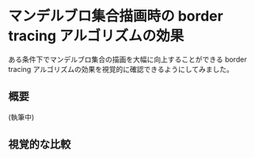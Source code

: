 # マンデルブロ集合描画時の border tracing アルゴリズムの効果

ある条件下でマンデルブロ集合の描画を大幅に向上することができる border tracing アルゴリズムの効果を視覚的に確認できるようにしてみました。

## 概要

(執筆中)

## 視覚的な比較

<div id="article_mandelbrot_wrapper"></div>
<script async src="./mandelbrot.js"></script>

